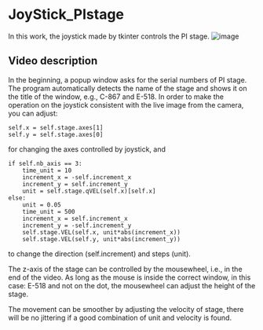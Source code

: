 # JoyStick_PIstage

In this work, the joystick made by tkinter controls the PI stage.
![image](https://github.com/tehsinchen/JoyStick_PIstage/blob/main/demo/JoyStick_PIStage.gif)

## Video description

In the beginning, a popup window asks for the serial numbers of PI stage. The program automatically detects the name of the stage and shows it on the title of the window, e.g., C-867 and E-518.
In order to make the operation on the joystick consistent with the live image from the camera, you can adjust:
```
self.x = self.stage.axes[1]
self.y = self.stage.axes[0]
```
for changing the axes controlled by joystick, and
```
if self.nb_axis == 3:
    time_unit = 10
    increment_x = -self.increment_x
    increment_y = self.increment_y
    unit = self.stage.qVEL(self.x)[self.x]
else:
    unit = 0.05
    time_unit = 500
    increment_x = self.increment_x
    increment_y = -self.increment_y
    self.stage.VEL(self.x, unit*abs(increment_x))
    self.stage.VEL(self.y, unit*abs(increment_y))
```  

to change the direction (self.increment) and steps (unit).

The z-axis of the stage can be controlled by the mousewheel, i.e., in the end of the video. As long as the mouse is inside the correct window, in this case: E-518 and not on the dot, the mousewheel can adjust the height of the stage. 

The movement can be smoother by adjusting the velocity of stage, there will be no jittering if a good combination of unit and velocity is found.

